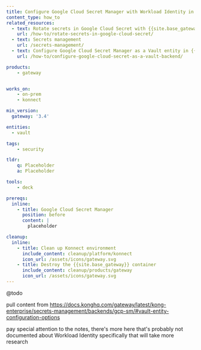 ```yaml
---
title: Configure Google Cloud Secret Manager with Workload Identity in {{site.base_gateway}}
content_type: how_to
related_resources:
  - text: Rotate secrets in Google Cloud Secret with {{site.base_gateway}}
    url: /how-to/rotate-secrets-in-google-cloud-secret/
  - text: Secrets management
    url: /secrets-management/
  - text: Configure Google Cloud Secret Manager as a Vault entity in {{site.base_gateway}}
    url: /how-to/configure-google-cloud-secret-as-a-vault-backend/

products:
    - gateway


works_on:
    - on-prem
    - konnect

min_version:
  gateway: '3.4'

entities: 
  - vault

tags:
    - security

tldr:
    q: Placeholder
    a: Placeholder

tools:
    - deck

prereqs:
  inline:
    - title: Google Cloud Secret Manager
      position: before
      content: |
        placeholder

cleanup:
  inline:
    - title: Clean up Konnect environment
      include_content: cleanup/platform/konnect
      icon_url: /assets/icons/gateway.svg
    - title: Destroy the {{site.base_gateway}} container
      include_content: cleanup/products/gateway
      icon_url: /assets/icons/gateway.svg
---
```


@todo

pull content from https://docs.konghq.com/gateway/latest/kong-enterprise/secrets-management/backends/gcp-sm/#vault-entity-configuration-options

pay special attention to the notes, there's more here that's probably not documented about Workload Identity specifically that will take more research